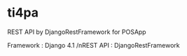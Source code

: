 # ti4pa
REST API by DjangoRestFramework for POSApp

Framework : Django 4.1
/nREST API : DjangoRestFramework
